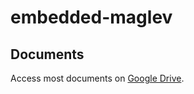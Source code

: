 # embedded-maglev

## Documents
Access most documents on [Google Drive](https://drive.google.com/drive/folders/1p7idVl7kjI17cJOBbpHi_xSPKCr0PSQH).
